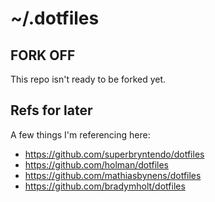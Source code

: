 # ~/.dotfiles

## FORK OFF
This repo isn't ready to be forked yet.

## Refs for later
A few things I'm referencing here:

* https://github.com/superbryntendo/dotfiles
* https://github.com/holman/dotfiles
* https://github.com/mathiasbynens/dotfiles
* https://github.com/bradymholt/dotfiles